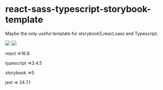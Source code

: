 
# react-sass-typescript-storybook-template

Maybe the only useful template for storybook5,react,sass and Typescript.

![](https://img.shields.io/appveyor/ci/gruntjs/grunt.svg)
![](https://img.shields.io/apm/l/vim-mode.svg)



react =>16.8

typescript =>3.4.5

storybook =>5 

jest => 24.7.1


 
